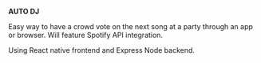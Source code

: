 **AUTO DJ**

Easy way to have a crowd vote on the next song at a party through an app or browser.  Will feature Spotify API integration.

Using React native frontend and Express Node backend.
